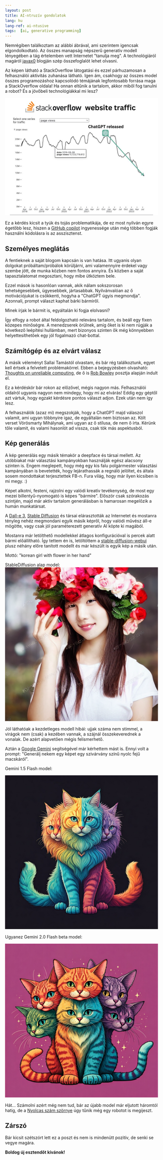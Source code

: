 ```yaml
---
layout: post
title: AI-ntruzív gondolatok
lang: hu
lang-ref: ai-ntusive
tags:  [ai, generative programming]
---
```


Nemrégiben találkoztam az alábbi ábrával, ami szerintem igencsak elgondolkodtató.
Az összes manapság népszerű generatív modell lényegében a tág értelemben vett 
Internetet "tanulja meg". A technológiáról magáról 
[javax0](https://javax0.github.io/2024/07/22/llm-and-rag-hu.html) blogján szép 
összefoglalót lehet olvasni. 

Az képen látható a StackOverflow látogatási és ezzel párhuzamosan a 
felhasználói aktivitás zuhanása látható. Igen ám, csakhogy az összes model
összes programozáshoz kapcsolódó témájának legfontosabb forrása maga a
StackOverflow oldala! Ha onnan eltűnik a tartalom, akkor miből fog tanulni
a robot? És a jövőbeli technológiákkal mi lesz?

![stackoverflow-after-chatgpt-tom-alder.jpg](/artifacts/stackoverflow-after-chatgpt-tom-alder.jpg)

Ez a kérdés kicsit a tyúk és tojás problematikája, de ez most nyilván 
egyre égetőbb lesz, hiszen a 
[GitHub copilot](https://github.blog/news-insights/product-news/github-copilot-in-vscode-free/)
ingyenessége után még többen fogják használni kódolásra is az asszisztenst.

<!-- more -->


## Személyes meglátás

A fentieknek a saját blogom kapcsán is van hatása. Itt ugyanis olyan dolgokat 
próbáltam/próbálok körüljárni, ami valamennyire érdekel vagy szembe jött,
de munka közben nem fontos annyira. És közben a saját tapasztalatomat megosztani,
hogy mibe ütköztem bele. 

Ezzel mások is hasonlóan vannak, 
akik nálam sokszorosan tehetségesebbek, ügyesebbek, jártasabbak.
Nyilvánvalóan az ő motivációjukat is csökkenti, hogyha a 
"ChatGPT úgyis megmondja". Azonnali, prompt választ kaphat bárki
bármiről.

Minek írjak le bármit is, egyáltalán ki fogja elolvasni? 

Így elfogy a robot által feldolgozható releváns tartalom, és 
beáll egy fixen közepes minőségre. A menedzserek örülnek, amíg őket is
ki nem rúgják a következő leépítési hullámban, mert bizonyos 
szinten ők még könnyebben helyettesíthetőek egy jól fogalmazó chat-bottal.


## Számítógép és az elvárt válasz

A másik véleményt Sallai Tamástól olvastam, és bár rég találkoztunk, egyet kell
értsek a felvetett problémakörrel. Ebben a bejegyzésben olvasható:
[Thoughts on unreliable computing](https://advancedweb.hu/shorts/thoughts-on-unreliable-computing/), de ő is 
[Rob Bowley](https://www.linkedin.com/posts/robertbowley_is-computer-says-maybe-the-new-computer-activity-7272155588271255552-wfOi/)
posztja alapján indult el.

Ez a kérdéskör bár rokon az előzővel, mégis nagyon más.
Felhasználói oldalról ugyanis nagyon nem mindegy, hogy mi az elvárás!
Eddig egy géptől azt vártuk, hogy egzakt kérdésre pontos választ adjon.
Ezek után nem így lesz.

A felhasználók (azaz mi) megszokják, hogy a ChatGPT majd válaszol valamit,
ami ugyan többnyire igaz, de egyáltalán nem biztosan az. Költ verset
Vörösmarty Mihálynak, ami ugyan az ő stílusa, de nem ő írta. 
Kérünk tőle valamit, és valami hasonlót ad vissza, csak tök más aspektusból.


## Kép generálás

A kép generálás egy másik témakör a deepface és társai mellett. Az utóbbiakat már
választási kampányokban használják egész alacsony szinten is. 
Engem meglepett, hogy még egy kis falu polgármester választási kampányában is
bevetették, hogy lejárathassák a regnáló jelöltet, és általa sosem mondottakat
terjesztettek FB-n. Fura világ, hogy már ilyen kicsiben is mi megy. :)

Képet alkotni, festeni, rajzolni egy valódi kreatív tevékenység, de most
egy mezei billentyű-nyomogató is képes "bármire".
Először csak szórakozás szintjén, majd már aktív tartalom generálásban is
hamarosan megelőzik a humán munkatársat.

A [Dall-e 3](https://openai.com/index/dall-e-3/), [Stable Diffusion](https://stability.ai/stable-image) és társai elárasztották az Internetet és mostanra tényleg nehéz megmondani 
egyik másik képről, hogy valódi művész áll-e mögötte, vagy csak jól paraméterezett
generatív AI köpte ki magából.

Mostanra már letölthető modellekkel átlagos konfigurációval is percek alatt bármi
előállítható. Így tettem én is, letöltöttem a 
[stable-diffusion-webui](https://github.com/AUTOMATIC1111/stable-diffusion-webui)
plusz néhány előre tanított modellt és már készült is egyik kép a másik után.

Mottó: "korean girl with flower in her hand"

StableDiffusion alap model: 
![korean-girl-with-flower-in-her-hand-001.png](/artifacts/korean-girl-with-flower-in-her-hand-001.png)

Jól láthatóak a kezdetleges modell hibái: ujjak száma nem stimmel, 
a virágok nem (csak) a kezében vannak, a szájnál összekeverednek a 
vonalak. De azért alapvetően mégis felismerhető.

Aztán a [Google Gemini](https://gemini.google.com) segítségével már kérhettem
mást is. 
Ennyi volt a prompt: "Generálj nekem egy képet egy szivárvány színű nyolc fejű macskáról".

Gemini 1.5 Flash model:

![Gemini_Generated_Image_q4bt3rq4bt3rq4bt.jpg](/artifacts/Gemini_Generated_Image_q4bt3rq4bt3rq4bt.jpg)

Ugyanez Gemini 2.0 Flash beta model:

![Gemini_Generated_Image_q4bt3rq4bt3rq4bt.jpg](/artifacts/Gemini_Generated_Image_v8vh5xv8vh5xv8vh.jpg)

Hát... Számolni azért még nem tud, bár az újabb model már 
eljutott háromtól hatig, de a 
[Nyolcas szám szörnye](https://discworld.fandom.com/wiki/Bel-Shamharoth)
úgy tűnik még egy robotot is megijeszt.

## Zárszó

Bár kicsit szétszórt lett ez a poszt és nem is mindenütt pozitív, 
de senki se vegye magára. 

__Boldog új esztendőt kívánok!__